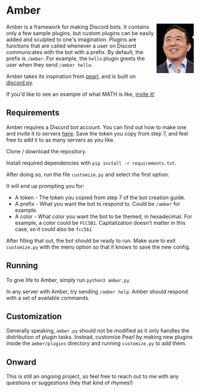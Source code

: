 # Amber
<img src="andrew yang.jpg" width="100" align="right">

Amber is a framework for making Discord bots. It contains only a few sample plugins, but custom plugins can be easily added and sculpted to one's imagination. Plugins are functions that are called whenever a user on Discord communicates with the bot with a prefix. By default, the prefix is `/amber`. For example, the `hello` plugin greets the user when they send `/amber hello`.

Amber takes its inspiration from [pearl](https://github.com/defund/pearl), and is built on [discord.py](https://github.com/Rapptz/discord.py).

If you'd like to see an example of what MATH is like, [invite it!](https://discordapp.com/api/oauth2/authorize?client_id=663810480258678804&permissions=0&scope=bot)


## Requirements

Amber requires a Discord bot account. You can find out how to make one and invite it to servers [here](https://discordpy.readthedocs.io/en/latest/discord.html). Save the token you copy from step 7, and feel free to add it to as many servers as you like.

Clone / download the repository.

Install required dependencies with `pip install -r requirements.txt`.

After doing so, run the file `customize.py` and select the first option.

It will end up prompting you for:
* A token - The token you copied from step 7 of the bot creation guide.
* A prefix - What you want the bot to respond to. Could be `/amber` for example.
* A color - What color you want the bot to be themed, in hexadecimal. For example, a color could be `FCC5B1`. Capitalization doesn't matter in this case, so it could also be `fcc5b1`

After filling that out, the bot should be ready to run. Make sure to exit `customize.py` with the menu option so that it knows to save the new config.

## Running
To give life to Amber, simply run `python3 amber.py`.

In any server with Amber, try sending `/amber help`. Amber should respond with a set of available commands.

## Customization
Generally speaking, `amber.py` should not be modified as it only handles the distribution of plugin tasks. Instead, customize Pearl by making new plugins inside the `amber/plugins` directory and running `customize.py` to add them.

## Onward
This is still an ongoing project, so feel free to reach out to me with any questions or suggestions (hey that kind of rhymes!)
